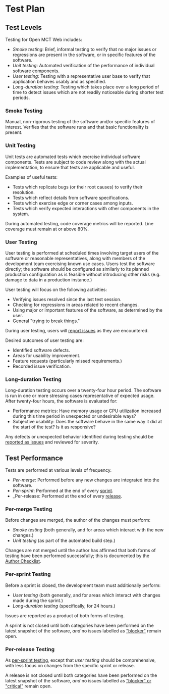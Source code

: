 # Test Plan

## Test Levels

Testing for Open MCT Web includes:

* _Smoke testing_: Brief, informal testing to verify that no major issues
  or regressions are present in the software, or in specific features of
  the software.
* _Unit testing_: Automated verification of the performance of individual
  software components.
* _User testing_: Testing with a representative user base to verify
  that application behaves usably and as specified.
* _Long-duration testing_: Testing which takes place over a long period
  of time to detect issues which are not readily noticeable during
  shorter test periods.

### Smoke Testing

Manual, non-rigorous testing of the software and/or specific features
of interest. Verifies that the software runs and that basic functionality
is present.

### Unit Testing

Unit tests are automated tests which exercise individual software
components. Tests are subject to code review along with the actual
implementation, to ensure that tests are applicable and useful.

Examples of useful tests:

* Tests which replicate bugs (or their root causes) to verify their resolution.
* Tests which reflect details from software specifications.
* Tests which exercise edge or corner cases among inputs.
* Tests which verify expected interactions with other components in the system.

During automated testing, code coverage metrics will be reported.
Line coverage must remain at or above 80%.

### User Testing

User testing is performed at scheduled times involving target users
of the software or reasonable representatives, along with members of
the development team exercising known use cases. Users test the
software directly; the software should be configured as similarly to
its planned production configuration as is feasible without introducing
other risks (e.g. damage to data in a production instance.)

User testing will focus on the following activities:

* Verifying issues resolved since the last test session.
* Checking for regressions in areas related to recent changes.
* Using major or important features of the software,
  as determined by the user.
* General "trying to break things."

During user testing, users will
[report issues](https://github.com/nasa/openmctweb/blob/master/CONTRIBUTING.md#issue-reporting)
as they are encountered.

Desired outcomes of user testing are:

* Identified software defects.
* Areas for usability improvement.
* Feature requests (particularly missed requirements.)
* Recorded issue verification.

### Long-duration Testing

Long-duration testing occurs over a twenty-four hour period. The
software is run in one or more stressing cases representative of expected
usage. After twenty-four hours, the software is evaluated for:

* Performance metrics: Have memory usage or CPU utilization increased
  during this time period in unexpected or undesirable ways?
* Subjective usability: Does the software behave in the same way it did
  at the start of the test? Is it as responsive?

Any defects or unexpected behavior identified during testing should be
[reported as issues](https://github.com/nasa/openmctweb/blob/master/CONTRIBUTING.md#issue-reporting)
and reviewed for severity.

## Test Performance

Tests are performed at various levels of frequency.

* _Per-merge_: Performed before any new changes are integrated into
  the software.
* _Per-sprint_: Performed at the end of every [sprint](../cycle.md).
* _Per-release: Performed at the end of every [release](../cycle.md).

### Per-merge Testing

Before changes are merged, the author of the changes must perform:

* _Smoke testing_ (both generally, and for areas which interact with
  the new changes.)
* _Unit testing_ (as part of the automated build step.)

Changes are not merged until the author has affirmed that both
forms of testing have been performed successfully; this is documented
by the [Author Checklist](https://github.com/nasa/openmctweb/blob/master/CONTRIBUTING.md#author-checklist).

### Per-sprint Testing

Before a sprint is closed, the development team must additionally
perform:

* _User testing_ (both generally, and for areas which interact with
  changes made during the sprint.)
* _Long-duration testing_ (specifically, for 24 hours.)

Issues are reported as a product of both forms of testing.

A sprint is not closed until both categories have been performed on
the latest snapshot of the software, _and_ no issues labelled as
["blocker"](https://github.com/nasa/openmctweb/blob/master/CONTRIBUTING.md#issue-reporting)
remain open.

### Per-release Testing

As [per-sprint testing](#per-sprint-testing), except that _user testing_
should be comprehensive, with less focus on changes from the specific
sprint or release.

A release is not closed until both categories have been performed on
the latest snapshot of the software, _and_ no issues labelled as
["blocker" or "critical"](https://github.com/nasa/openmctweb/blob/master/CONTRIBUTING.md#issue-reporting)
remain open.
